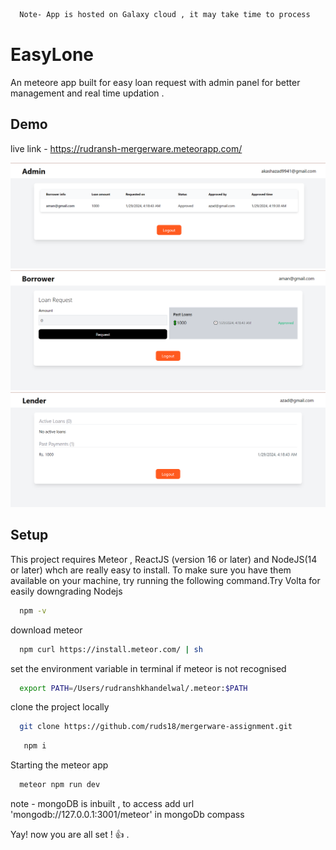 ```bash
  Note- App is hosted on Galaxy cloud , it may take time to process
```
# EasyLone

An meteore app built for easy loan request with admin panel for better management and real time updation .


## Demo
live link - https://rudransh-mergerware.meteorapp.com/

![Admin](./imports/assets/Admin.PNG)
![Borrower](./imports/assets/Borrower.PNG)
![Lender](./imports/assets/Lenders.PNG)

## Setup

This project requires Meteor ,  ReactJS (version 16 or later) and NodeJS(14 or later) whch are really easy to install. To make sure you have them available on your machine, try running the following command.Try Volta for easily downgrading Nodejs

```bash
  npm -v
```

download meteor

```bash
  npm curl https://install.meteor.com/ | sh
```

set the environment variable in terminal if meteor is not recognised

```bash
  export PATH=/Users/rudranshkhandelwal/.meteor:$PATH
```

clone the project locally

```bash
  git clone https://github.com/ruds18/mergerware-assignment.git
```


```bash
   npm i 
```

Starting the meteor app

```bash
  meteor npm run dev
```


note - mongoDB is inbuilt , to access  add  url 'mongodb://127.0.0.1:3001/meteor' in mongoDb compass

Yay! now you are all set ! 👍 .

